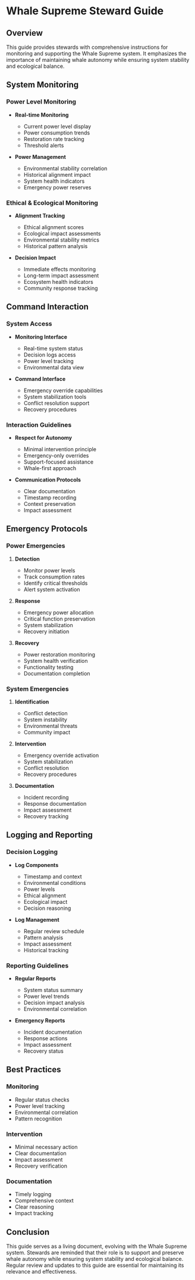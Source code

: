 # Whale Supreme Steward Guide

## Overview
This guide provides stewards with comprehensive instructions for monitoring and supporting the Whale Supreme system. It emphasizes the importance of maintaining whale autonomy while ensuring system stability and ecological balance.

## System Monitoring

### Power Level Monitoring
- **Real-time Monitoring**
  - Current power level display
  - Power consumption trends
  - Restoration rate tracking
  - Threshold alerts

- **Power Management**
  - Environmental stability correlation
  - Historical alignment impact
  - System health indicators
  - Emergency power reserves

### Ethical & Ecological Monitoring
- **Alignment Tracking**
  - Ethical alignment scores
  - Ecological impact assessments
  - Environmental stability metrics
  - Historical pattern analysis

- **Decision Impact**
  - Immediate effects monitoring
  - Long-term impact assessment
  - Ecosystem health indicators
  - Community response tracking

## Command Interaction

### System Access
- **Monitoring Interface**
  - Real-time system status
  - Decision logs access
  - Power level tracking
  - Environmental data view

- **Command Interface**
  - Emergency override capabilities
  - System stabilization tools
  - Conflict resolution support
  - Recovery procedures

### Interaction Guidelines
- **Respect for Autonomy**
  - Minimal intervention principle
  - Emergency-only overrides
  - Support-focused assistance
  - Whale-first approach

- **Communication Protocols**
  - Clear documentation
  - Timestamp recording
  - Context preservation
  - Impact assessment

## Emergency Protocols

### Power Emergencies
1. **Detection**
   - Monitor power levels
   - Track consumption rates
   - Identify critical thresholds
   - Alert system activation

2. **Response**
   - Emergency power allocation
   - Critical function preservation
   - System stabilization
   - Recovery initiation

3. **Recovery**
   - Power restoration monitoring
   - System health verification
   - Functionality testing
   - Documentation completion

### System Emergencies
1. **Identification**
   - Conflict detection
   - System instability
   - Environmental threats
   - Community impact

2. **Intervention**
   - Emergency override activation
   - System stabilization
   - Conflict resolution
   - Recovery procedures

3. **Documentation**
   - Incident recording
   - Response documentation
   - Impact assessment
   - Recovery tracking

## Logging and Reporting

### Decision Logging
- **Log Components**
  - Timestamp and context
  - Environmental conditions
  - Power levels
  - Ethical alignment
  - Ecological impact
  - Decision reasoning

- **Log Management**
  - Regular review schedule
  - Pattern analysis
  - Impact assessment
  - Historical tracking

### Reporting Guidelines
- **Regular Reports**
  - System status summary
  - Power level trends
  - Decision impact analysis
  - Environmental correlation

- **Emergency Reports**
  - Incident documentation
  - Response actions
  - Impact assessment
  - Recovery status

## Best Practices

### Monitoring
- Regular status checks
- Power level tracking
- Environmental correlation
- Pattern recognition

### Intervention
- Minimal necessary action
- Clear documentation
- Impact assessment
- Recovery verification

### Documentation
- Timely logging
- Comprehensive context
- Clear reasoning
- Impact tracking

## Conclusion
This guide serves as a living document, evolving with the Whale Supreme system. Stewards are reminded that their role is to support and preserve whale autonomy while ensuring system stability and ecological balance. Regular review and updates to this guide are essential for maintaining its relevance and effectiveness. 